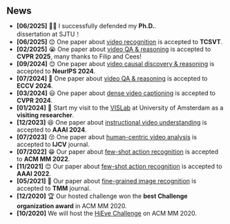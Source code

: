 <h1 id="news"></h1>

<h2 style="margin: 60px 0px 10px;">News</h2>

<ul>
<li><strong>[06/2025]</strong> 👨‍🎓 I successfully defended my <strong>Ph.D.</strong>.</li> dissertation at SJTU！</li>
<li><strong>[06/2025]</strong> 😊 One paper about <a href="./pub_img/entailment.txt">video recognition</a> is accepted to <strong>TCSVT</strong>.</li>
<li><strong>[02/2025]</strong> 😭 One paper about <a href="./pub_img/entailment.txt">video QA & reasoning</a> is accepted to <strong>CVPR 2025</strong>, many thanks to Filip and Cees!</li>
<li><strong>[09/2024]</strong> 😊 One paper about <a href="./pub_img/mecd.txt">video causal discovery & reasoning</a> is accepted to <strong>NeurIPS 2024</strong>.</li>
  <li><strong>[07/2024]</strong> 🥳 One paper about <a href="https://www.ecva.net/papers/eccv_2024/papers_ECCV/papers/00720.pdf">video QA & reasoning</a> is accepted to <strong>ECCV 2024</strong>.</li>
  <li><strong>[03/2024]</strong> 😃 One paper about <a href="https://openaccess.thecvf.com/content/CVPR2024/html/Wu_DIBS_Enhancing_Dense_Video_Captioning_with_Unlabeled_Videos_via_Pseudo_CVPR_2024_paper.html
">dense video captioning</a> is accepted to <strong>CVPR 2024</strong>.</li>
   <li><strong>[01/2024]</strong> 🛫 Start my visit to the <a href="https://ivi.fnwi.uva.nl/vislab/">VISLab</a> at University of Amsterdam as a <strong>visiting researcher</strong>.</li>
  <li><strong>[12/2023]</strong> 😆 One paper about <a href="https://ojs.aaai.org/index.php/AAAI/article/view/27983
">instructional video understanding</a> is accepted to <strong>AAAI 2024</strong>.</li>
   <li><strong>[07/2023]</strong> 😚 One paper about <a href="https://link.springer.com/article/10.1007/s11263-023-01842-6
">human-centric video analysis</a> is accepted to  <strong>IJCV</strong> journal.</li>
  <li><strong>[07/2022]</strong> 😁 Our paper about <a href="https://arxiv.org/pdf/2207.09759">few-shot action recognition</a> is accepted to <strong>ACM MM 2022</strong>.</li>
  <li><strong>[11/2021]</strong> 😊 Our paper about <a href="https://ojs.aaai.org/index.php/AAAI/article/view/20029/19788">few-shot action recognition</a> is accepted to <strong>AAAI 2022</strong>.</li>
   <li><strong>[05/2021]</strong> 🥳 Our paper about <a href="https://ieeexplore.ieee.org/abstract/document/9459475/">fine-grained image recognition</a> is accepted to <strong>TMM</strong> journal.</li>
  <li><strong>[12/2020]</strong> 🏆 Our hosted challenge won the <strong>best Challenge organization award</strong> in ACM MM 2020.</li>
  <li><strong>[10/2020]</strong> We will host the <a href="http://humaninevents.org/">HiEve Challenge</a> on ACM MM 2020.</li>
</ul>
